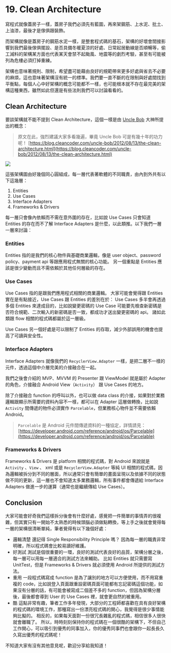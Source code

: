 # 19. Clean Architecture

寫程式就像蓋房子一樣，蓋房子我們必須先有藍圖，再來架鋼筋、上水泥、批土、上油漆，最後才是傢俱跟裝飾。

而架構就像是蓋房子的鋼筋水泥一樣，是整套程式碼的基石，架構的好壞會間接影響到我們最後傢俱擺設、是否具備冬暖夏涼的好處、日常起居動線是否順暢等，偷工減料的架構某方面也代表某天會禁不起颱風、地震等的劇烈考驗，甚至有可能被列為危樓必須打掉重練。

架構也意味著規則、限制，希望盡可能藉由良好的規範帶來更多好處與省去不必要的麻煩，這也意味著架構沒有統一的標準。我們要一直不斷的在限制與好處間找到平衡點，每個人心中好架構的概念可能都不一樣，也可能根本就不存在最完美的架構這種東西，雖然如此但還是有些法則我們可以討論看看的。

## Clean Architecture

要談架構就不能不提到 Clean Architecture，這個一樣是由 [Uncle Bob](https://en.wikipedia.org/wiki/Robert_C._Martin) 大神所提出的概念：

> 原文在此，強烈建議大家多看幾遍，畢竟 Uncle Bob 可是有幾十年的功力呢！ [https://blog.cleancoder.com/uncle-bob/2012/08/13/the-clean-architecture.html](https://blog.cleancoder.com/uncle-bob/2012/08/13/the-clean-architecture.html)

![](https://blog.cleancoder.com/uncle-bob/images/2012-08-13-the-clean-architecture/CleanArchitecture.jpg)

這張架構圖由好幾個同心圓組成，每一層代表著軟體的不同職責，由內到外共有以下這幾層：

1. Entities
2. Use Cases
3. Interface Adapters
4. Frameworks & Drivers

每一層只會像內依賴而不需在意外圍的存在，比如說 Use Cases 只會知道 Entities 的存在而不了解 Interface Adapters 是什麼，以此類推。以下我們一層一層來討論：

### Entities

Entities 指的是我們的核心物件與基礎商業邏輯，像是 user object、password policy、payment api 等跟應用程式無關的核心功能。 另一個重點是 Entities 應該是很少變動而且不需依賴於其他任何層級的存在。

### Use Cases

Use Cases 指的是跟我們應用程式相關的商業邏輯。 大家可能會覺得跟 Entities 實在是有點接近，Use Cases 跟 Entities 的差別在於： Use Cases 多半會再透過多個 Entities 來達成目的，比如說變更密碼的 Use Case 可能要先檢查新密碼是否符合規範、二次輸入的新密碼是否一致，都成功才送出變更密碼的 api。 諸如此類跟 flow 相關的程式碼都屬於這一層級。

Use Cases 另一個好處是可以限制了 Entities 的存取，減少外部誤用的機會也提高了可讀與安全性。

### Interface Adapters

Interface Adapters 就像我們的 `RecyclerView.Adapter` 一樣，是把二層不一樣的元件，透過這個中介層完美的介接融合在一起。

我們之後會介紹的 MVP、MVVM 的 Presenter 跟 ViewModel 就是屬於 Adapter 的角色，介接融合 Android View（`Activity`） 跟 Use Cases 的地方。

除了介接融合 function 的呼叫以外，也可以做 data class 的介接，如果對於業務邏輯跟顯示所需要的資料內容不一樣，都可以在 Adapter 這層做轉換，比如說 `Activity` 間傳遞的物件必須實作 `Parcelable`，但業務核心物件並不需要依賴 Android。

> `Parcelable` 是 Android 元件間傳遞資料的一種協定，詳情請見： [https://developer.android.com/reference/android/os/Parcelable](https://developer.android.com/reference/android/os/Parcelable)

### Frameworks & Drivers

Frameworks & Drivers 是 platform 相關的程式碼，對 Android 來說就是 `Activity` 、`View` 、 xml 或是 `RecyclerView.Adapter` 等純 UI 相關的程式碼，因為邏輯被拆分到不同的層面，所以通常只會有簡單的畫面呈現以及依據不同的狀態做不同的更新，這一層也不會知道太多業務邏輯，所有事件都會傳遞給 Interface Adapters 做進一步的運算（通常也是繼續傳給 Use Cases）。

## Conclusion

大家可能會好奇我們這樣拆分後會有什麼好處，感覺把一件簡單的事情弄的很複雜，但其實只有一開始不太熟悉的時候頭腦必須做點轉換，等上手之後就會覺得每一層的架構很清晰單純，筆者覺得有以下幾個好處：

* 邏輯清楚 還記得 Single Responsibility Principle 嗎？ 因為每一層的職責非常明確，所以程式碼會比較易讀好維護。
* 好測試 測試是個很重要的一環，良好的測試代表良好的品質，架構分層之後，每一層可以用每一層適合的測試方法來輔助。 比如 Entities 就只需要寫 UnitTest，但是 Frameworks & Drivers 就必須使用 Android 所提供的測試方法。
* 重用 一段程式碼寫成 function 是為了讓別的地方可以方便使用，而不用寫重複的 code，比如說登入頁面跟重設密碼頁面可能都有忘記密碼這個功能，如果沒有分層的話，有可能會被寫成二個差不多的 function，但因為架構分層後，最後都會導到 User 的 Use Cases 裡，就會更自然的被重用。
* 酷 這點非常有趣，筆者工作多年發現，大部分的工程師都喜歡在具有良好架構的程式碼的環境工作，那種寫出一份漂亮程式碼的開心，我覺得是很少事情能夠比擬的。 相反的，如果每天面對一份很冗長雜亂的程式碼，相信很多人很快就會離職了。 所以，時時刻刻保持你的程式碼在一個很酷的架構下，不但自己工作開心，可以吸引到優秀的同事加入，你的優秀同事們也會跟你一起長長久久寫出優秀的程式碼呢！

不知道大家有沒有其他意見呢，歡迎分享給我知道！

